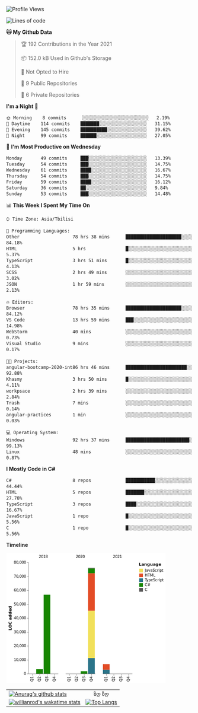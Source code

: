 <!--START_SECTION:waka-->
![Profile Views](http://img.shields.io/badge/Profile%20Views-140-blue)

![Lines of code](https://img.shields.io/badge/From%20Hello%20World%20I%27ve%20Written-144638%20lines%20of%20code-blue)

**🐱 My Github Data** 

> 🏆 192 Contributions in the Year 2021
 > 
> 📦 152.0 kB Used in Github's Storage 
 > 
> 🚫 Not Opted to Hire
 > 
> 📜 9 Public Repositories 
 > 
> 🔑 6 Private Repositories  
 > 
**I'm a Night 🦉** 

```text
🌞 Morning    8 commits      ░░░░░░░░░░░░░░░░░░░░░░░░░   2.19% 
🌆 Daytime    114 commits    ███████░░░░░░░░░░░░░░░░░░   31.15% 
🌃 Evening    145 commits    ██████████░░░░░░░░░░░░░░░   39.62% 
🌙 Night      99 commits     ██████░░░░░░░░░░░░░░░░░░░   27.05%

```
📅 **I'm Most Productive on Wednesday** 

```text
Monday       49 commits     ███░░░░░░░░░░░░░░░░░░░░░░   13.39% 
Tuesday      54 commits     ███░░░░░░░░░░░░░░░░░░░░░░   14.75% 
Wednesday    61 commits     ████░░░░░░░░░░░░░░░░░░░░░   16.67% 
Thursday     54 commits     ███░░░░░░░░░░░░░░░░░░░░░░   14.75% 
Friday       59 commits     ████░░░░░░░░░░░░░░░░░░░░░   16.12% 
Saturday     36 commits     ██░░░░░░░░░░░░░░░░░░░░░░░   9.84% 
Sunday       53 commits     ███░░░░░░░░░░░░░░░░░░░░░░   14.48%

```


📊 **This Week I Spent My Time On** 

```text
⌚︎ Time Zone: Asia/Tbilisi

💬 Programming Languages: 
Other                    78 hrs 38 mins      █████████████████████░░░░   84.18% 
HTML                     5 hrs               █░░░░░░░░░░░░░░░░░░░░░░░░   5.37% 
TypeScript               3 hrs 51 mins       █░░░░░░░░░░░░░░░░░░░░░░░░   4.13% 
SCSS                     2 hrs 49 mins       ░░░░░░░░░░░░░░░░░░░░░░░░░   3.02% 
JSON                     1 hr 59 mins        ░░░░░░░░░░░░░░░░░░░░░░░░░   2.13%

🔥 Editors: 
Browser                  78 hrs 35 mins      █████████████████████░░░░   84.12% 
VS Code                  13 hrs 59 mins      ███░░░░░░░░░░░░░░░░░░░░░░   14.98% 
WebStorm                 40 mins             ░░░░░░░░░░░░░░░░░░░░░░░░░   0.73% 
Visual Studio            9 mins              ░░░░░░░░░░░░░░░░░░░░░░░░░   0.17%

🐱‍💻 Projects: 
angular-bootcamp-2020-int86 hrs 46 mins      ███████████████████████░░   92.88% 
Khasmy                   3 hrs 50 mins       █░░░░░░░░░░░░░░░░░░░░░░░░   4.11% 
workpsace                2 hrs 39 mins       ░░░░░░░░░░░░░░░░░░░░░░░░░   2.84% 
Trash                    7 mins              ░░░░░░░░░░░░░░░░░░░░░░░░░   0.14% 
angular-practices        1 min               ░░░░░░░░░░░░░░░░░░░░░░░░░   0.03%

💻 Operating System: 
Windows                  92 hrs 37 mins      ████████████████████████░   99.13% 
Linux                    48 mins             ░░░░░░░░░░░░░░░░░░░░░░░░░   0.87%

```

**I Mostly Code in C#** 

```text
C#                       8 repos             ███████████░░░░░░░░░░░░░░   44.44% 
HTML                     5 repos             ███████░░░░░░░░░░░░░░░░░░   27.78% 
TypeScript               3 repos             ████░░░░░░░░░░░░░░░░░░░░░   16.67% 
JavaScript               1 repo              █░░░░░░░░░░░░░░░░░░░░░░░░   5.56% 
C                        1 repo              █░░░░░░░░░░░░░░░░░░░░░░░░   5.56%

```


**Timeline**

![Chart not found](https://raw.githubusercontent.com/LukeSamkharadze/LukeSamkharadze/main/charts/bar_graph.png) 


<!--END_SECTION:waka-->

|||
| ------------- |:-------------:|
| [![Anurag's github stats](https://github-readme-stats.vercel.app/api?username=LukeSamkharadze&count_private=true&theme=dark&show_icons=true&custom_title=Github%20Stats)](https://github.com/anuraghazra/github-readme-stats)      | ზდ ზდ |
| [![willianrod's wakatime stats](https://github-readme-stats.vercel.app/api/wakatime?username=LukeSamkharadze&theme=dark&langs_count=9&custom_title=Weekly%20Stats)](https://github.com/anuraghazra/github-readme-stats)      | [![Top Langs](https://github-readme-stats.vercel.app/api/top-langs/?username=LukeSamkharadze&theme=dark&langs_count=9&custom_title=Repositories)](https://github.com/anuraghazra/github-readme-stats)|

<!--
[![Anurag's github stats](https://github-readme-stats.vercel.app/api?username=LukeSamkharadze&count_private=true&theme=dark&show_icons=true&custom_title=Github%20Stats)](https://github.com/anuraghazra/github-readme-stats)
[![willianrod's wakatime stats](https://github-readme-stats.vercel.app/api/wakatime?username=LukeSamkharadze&theme=dark&langs_count=9&custom_title=Weekly%20Stats)](https://github.com/anuraghazra/github-readme-stats)
[![Top Langs](https://github-readme-stats.vercel.app/api/top-langs/?username=LukeSamkharadze&theme=dark&langs_count=9&custom_title=Repositories)](https://github.com/anuraghazra/github-readme-stats)
-->
